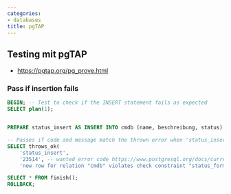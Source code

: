 ```yaml
---
categories:
- databases
title: pgTAP
---
```


## Testing mit pgTAP

-   <https://pgtap.org/pg_prove.html>

### Pass if insertion fails 

``` sql
BEGIN; -- Test to check if the INSERT statement fails as expected
SELECT plan(1);


PREPARE status_insert AS INSERT INTO cmdb (name, beschreibung, status) VALUES ('foobar', 'barfoo', 'online');

-- Passes if code and message match the thrown error when 'status_insert' is executed
SELECT throws_ok(
    'status_insert',
    '23514', -- wanted error code https://www.postgresql.org/docs/current/errcodes-appendix.html
    'new row for relation "cmdb" violates check constraint "status_format"'); -- wanted shown message

SELECT * FROM finish();
ROLLBACK;
```
